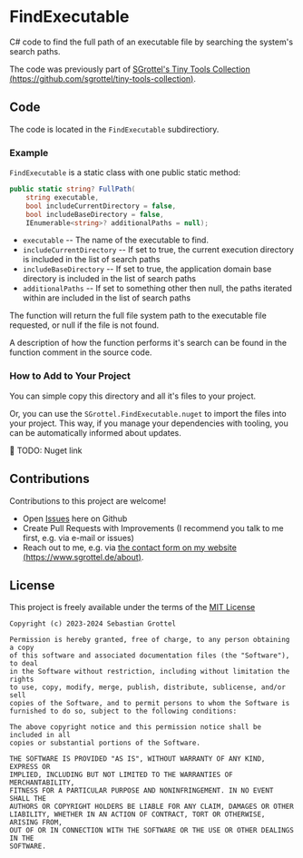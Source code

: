 # FindExecutable
C# code to find the full path of an executable file by searching the system's search paths.

The code was previously part of [SGrottel's Tiny Tools Collection (https://github.com/sgrottel/tiny-tools-collection)](https://github.com/sgrottel/tiny-tools-collection).

## Code
The code is located in the `FindExecutable` subdirectiory.

### Example
`FindExecutable` is a static class with one public static method:
```cs
public static string? FullPath(
	string executable,
	bool includeCurrentDirectory = false,
	bool includeBaseDirectory = false,
	IEnumerable<string>? additionalPaths = null);
```

* `executable` -- The name of the executable to find.
* `includeCurrentDirectory` -- If set to true, the current execution directory is included in the list of search paths
* `includeBaseDirectory` -- If set to true, the application domain base directory is included in the list of search paths
* `additionalPaths` -- If set to something other then null, the paths iterated within are included in the list of search paths

The function will return the full file system path to the executable file requested, or null if the file is not found.

A description of how the function performs it's search can be found in the function comment in the source code.

### How to Add to Your Project
You can simple copy this directory and all it's files to your project.

Or, you can use the `SGrottel.FindExecutable.nuget` to import the files into your project.
This way, if you manage your dependencies with tooling, you can be automatically informed about updates.

🚧 TODO: Nuget link

## Contributions
Contributions to this project are welcome!
* Open [Issues](https://github.com/sgrottel/FindExecutable/issues) here on Github
* Create Pull Requests with Improvements (I recommend you talk to me first, e.g. via e-mail or issues)
* Reach out to me, e.g. via [the contact form on my website (https://www.sgrottel.de/about)](https://www.sgrottel.de/about).

## License
This project is freely available under the terms of the [MIT License](./LICENSE)

	Copyright (c) 2023-2024 Sebastian Grottel

	Permission is hereby granted, free of charge, to any person obtaining a copy
	of this software and associated documentation files (the "Software"), to deal
	in the Software without restriction, including without limitation the rights
	to use, copy, modify, merge, publish, distribute, sublicense, and/or sell
	copies of the Software, and to permit persons to whom the Software is
	furnished to do so, subject to the following conditions:

	The above copyright notice and this permission notice shall be included in all
	copies or substantial portions of the Software.

	THE SOFTWARE IS PROVIDED "AS IS", WITHOUT WARRANTY OF ANY KIND, EXPRESS OR
	IMPLIED, INCLUDING BUT NOT LIMITED TO THE WARRANTIES OF MERCHANTABILITY,
	FITNESS FOR A PARTICULAR PURPOSE AND NONINFRINGEMENT. IN NO EVENT SHALL THE
	AUTHORS OR COPYRIGHT HOLDERS BE LIABLE FOR ANY CLAIM, DAMAGES OR OTHER
	LIABILITY, WHETHER IN AN ACTION OF CONTRACT, TORT OR OTHERWISE, ARISING FROM,
	OUT OF OR IN CONNECTION WITH THE SOFTWARE OR THE USE OR OTHER DEALINGS IN THE
	SOFTWARE.
